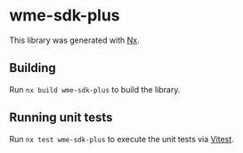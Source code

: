 # wme-sdk-plus

This library was generated with [Nx](https://nx.dev).

## Building

Run `nx build wme-sdk-plus` to build the library.

## Running unit tests

Run `nx test wme-sdk-plus` to execute the unit tests via [Vitest](https://vitest.dev/).
